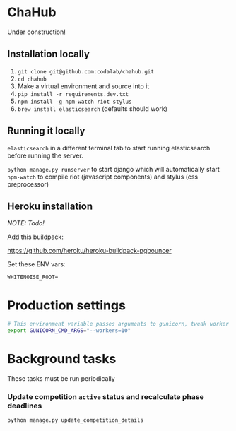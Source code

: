 # ChaHub

Under construction!


## Installation locally

1. `git clone git@github.com:codalab/chahub.git`
1. `cd chahub`
1. Make a virtual environment and source into it
1. `pip install -r requirements.dev.txt`
1. `npm install -g npm-watch riot stylus`
1. `brew install elasticsearch` (defaults should work)


## Running it locally


`elasticsearch` in a different terminal tab to start running elasticsearch before running the server.

`python manage.py runserver` to start django which will automatically start `npm-watch` to compile riot (javascript components) and stylus (css preprocessor)


## Heroku installation

_NOTE: Todo!_

Add this buildpack:

https://github.com/heroku/heroku-buildpack-pgbouncer

Set these ENV vars:

```
WHITENOISE_ROOT=
```

# Production settings


```bash
# This environment variable passes arguments to gunicorn, tweak worker count here
export GUNICORN_CMD_ARGS="--workers=10"
```


# Background tasks

These tasks must be run periodically


### Update competition `active` status and recalculate phase deadlines

```bash
python manage.py update_competition_details
```
